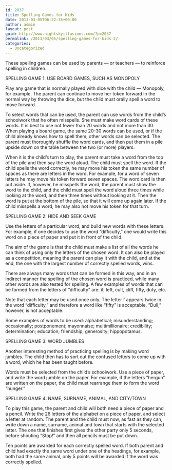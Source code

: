 ```yaml
---
id: 2037
title: Spelling Games for Kids
date: 2013-03-05T06:22:35+00:00
author: admin
layout: post
guid: http://www.nightskyillusions.com/?p=2037
permalink: /2013/03/05/spelling-games-for-kids-2/
categories:
  - Uncategorized
---
```

These spelling games can be used by parents — or teachers — to reinforce spelling in children.

SPELLING GAME 1: USE BOARD GAMES, SUCH AS MONOPOLY

Play any game that is normally played with dice with the child — Monopoly, for example. The parent can continue to move her token forward in the normal way by throwing the dice, but the child must orally spell a word to move forward.

To select words that can be used, the parent can use words from the child’s schoolwork that he often misspells. She must make word cards of these words. It is best to use not fewer than 20 words and not more than 30. When playing a board game, the same 20-30 words can be used, or if the child already knows how to spell them, other words can be selected. The parent must thoroughly shuffle the word cards, and then put them in a pile upside down on the table between the two (or more) players.

When it is the child’s turn to play, the parent must take a word from the top of the pile and then say the word aloud. The child must spell the word. If the child spells the word correctly, he may move his token the same number of spaces as there are letters in the word. For example, for a word of seven letters he may move his token forward seven spaces. The word card is then put aside. If, however, he misspells the word, the parent must show the word to the child, and the child must spell the word aloud three times while looking at the word, and then three times without looking at it. Then the word is put at the bottom of the pile, so that it will come up again later. If the child misspells a word, he may also not move his token for that turn.

SPELLING GAME 2: HIDE AND SEEK GAME

Use the letters of a particular word, and build new words with these letters. For example, if one decides to use the word “difficulty,” one would write this word on a piece of paper and put it in front of the child.

The aim of the game is that the child must make a list of all the words he can think of using only the letters of the chosen word. It can also be played as a competition, meaning the parent can play it with the child, and at the end, the one with the largest number of correctly spelled words, wins.

There are always many words that can be formed in this way, and in an indirect manner the spelling of the chosen word is practiced, while many other words are also tested for spelling. A few examples of words that can be formed from the letters of “difficulty” are: if, left, cult, cliff, fifty, duty, etc.

Note that each letter may be used once only. The letter f appears twice in the word “difficulty,” and therefore a word like “fifty” is acceptable. “Dull,” however, is not acceptable.

Some examples of words to be used: alphabetical; misunderstanding; occasionally; postponement; mayonnaise; multimillionaire; credibility; determination; education; friendship; generosity; hippopotamus.

SPELLING GAME 3: WORD JUMBLES

Another interesting method of practicing spelling is by making word jumbles. The child then has to sort out the confused letters to come up with a word, which he has been taught before.

Words must be selected from the child’s schoolwork. Use a piece of paper, and write the word jumble on the paper. For example, if the letters “hergun” are written on the paper, the child must rearrange them to form the word “hunger.”

SPELLING GAME 4: NAME, SURNAME, ANIMAL, AND CITY/TOWN

To play this game, the parent and child will both need a piece of paper and a pencil. Write the 26 letters of the alphabet on a piece of paper, and select a letter at random. The parent and the child must now, as fast as they can, write down a name, surname, animal and town that starts with the selected letter. The one that finishes first gives the other party only 5 seconds, before shouting “Stop!” and then all pencils must be put down.

Ten points are awarded for each correctly spelled word. If both parent and child had exactly the same word under one of the headings, for example, both had the same animal, only 5 points will be awarded if the word was correctly spelled.